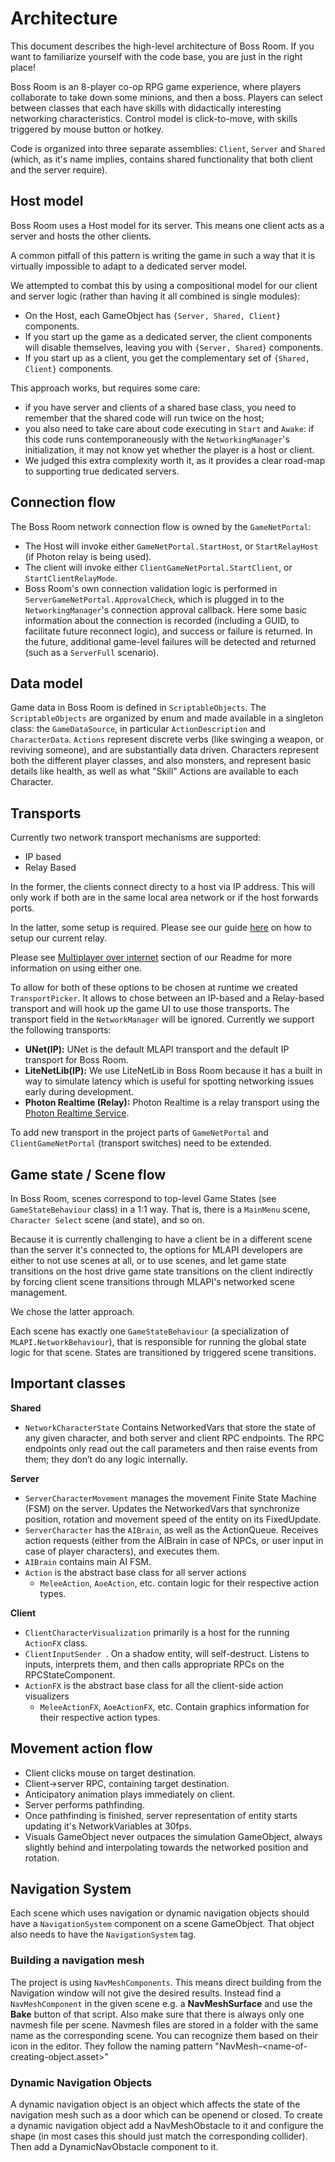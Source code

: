 # Architecture
This document describes the high-level architecture of Boss Room.
If you want to familiarize yourself with the code base, you are just in the right place!

Boss Room is an 8-player co-op RPG game experience, where players collaborate to take down some minions, and then a boss. Players can select between classes that each have skills with didactically interesting networking characteristics. Control model is click-to-move, with skills triggered by mouse button or hotkey. 

Code is organized into three separate assemblies: `Client`, `Server` and `Shared` (which, as it's name implies, contains shared functionality that both client and the server require).

## Host model
Boss Room uses a Host model for its server. This means one client acts as a server and hosts the other clients. 

A common pitfall of this pattern is writing the game in such a way that it is virtually impossible to adapt to a dedicated server model. 

We attempted to combat this by using a compositional model for our client and server logic (rather than having it all combined is single modules):
 - On the Host, each GameObject has `{Server, Shared, Client}` components. 
 - If you start up the game as a dedicated server, the client components will disable themselves, leaving you with `{Server, Shared}` components.
 - If you start up as a client, you get the complementary set of `{Shared, Client}` components. 

This approach works, but requires some care: 
 - if you have server and clients of a shared base class, you need to remember that the shared code will run twice on the host; 
 - you also need to take care about code executing in `Start` and `Awake`: if this code runs contemporaneously with the `NetworkingManager`'s initialization, it may not know yet whether the player is a host or client.
 - We judged this extra complexity worth it, as it provides a clear road-map to supporting true dedicated servers. 

## Connection flow
The Boss Room network connection flow is owned by the `GameNetPortal`:
 - The Host will invoke either `GameNetPortal.StartHost`, or `StartRelayHost` (if Photon relay is being used). 
 - The client will invoke either `ClientGameNetPortal.StartClient`, or `StartClientRelayMode`. 
 - Boss Room's own connection validation logic is performed in `ServerGameNetPortal.ApprovalCheck`, which is plugged in to the `NetworkingManager`'s connection approval callback. Here some basic information about the connection is recorded (including a GUID, to facilitate future reconnect logic), and success or failure is returned. In the future, additional game-level failures will be detected and returned (such as a `ServerFull` scenario). 

## Data model
Game data in Boss Room is defined in `ScriptableObjects`. The `ScriptableObjects` are organized by enum and made available in a singleton class: the `GameDataSource`, in particular `ActionDescription` and `CharacterData`. `Actions` represent discrete verbs (like swinging a weapon, or reviving someone), and are substantially data driven. Characters represent both the different player classes, and also monsters, and represent basic details like health, as well as what "Skill" Actions are available to each Character.

## Transports
Currently two network transport mechanisms are supported: 
- IP based
- Relay Based

In the former, the clients connect directy to a host via IP address. This will only work if both are in the same local area network or if the host forwards ports.

In the latter, some setup is required. Please see our guide [here](Documentation/Photon-Realtime/Readme.md) on how to setup our current relay.  

Please see [Multiplayer over internet](README.md) section of our Readme for more information on using either one.

To allow for both of these options to be chosen at runtime we created `TransportPicker`. It allows to chose between an IP-based and a Relay-based transport and will hook up the game UI to use those transports. The transport field in the `NetworkManager` will be ignored. Currently we support the following transports:
- **UNet(IP):** UNet is the default MLAPI transport and the default IP transport for Boss Room.
- **LiteNetLib(IP):** We use LiteNetLib in Boss Room because it has a built in way to simulate latency which is useful for spotting networking issues early during development.
- **Photon Realtime (Relay):** Photon Realtime is a relay transport using the [Photon Realtime Service](https://www.photonengine.com/Realtime).

To add new transport in the project parts of `GameNetPortal` and `ClientGameNetPortal` (transport switches) need to be extended.

## Game state / Scene flow
In Boss Room, scenes correspond to top-level Game States (see `GameStateBehaviour` class) in a 1:1 way. That is, there is a `MainMenu` scene, `Character Select` scene (and state), and so on. 

Because it is currently challenging to have a client be in a different scene than the server it's connected to, the options for MLAPI developers are either to not use scenes at all, or to use scenes, and let game state transitions on the host drive game state transitions on the client indirectly by forcing client scene transitions through MLAPI's networked scene management. 

We chose the latter approach. 

Each scene has exactly one `GameStateBehaviour` (a specialization of `MLAPI.NetworkBehaviour`), that is responsible for running the global state logic for that scene. States are transitioned by triggered scene transitions.

## Important classes

**Shared**
 - `NetworkCharacterState` Contains NetworkedVars that store the state of any given character, and both server and client RPC endpoints. The RPC endpoints only read out the call parameters and then raise events from them; they don’t do any logic internally. 

**Server**
 - `ServerCharacterMovement` manages the movement Finite State Machine (FSM) on the server. Updates the NetworkedVars that synchronize position, rotation and movement speed of the entity on its FixedUpdate.
 - `ServerCharacter` has the `AIBrain`, as well as the ActionQueue. Receives action requests (either from the AIBrain in case of NPCs, or user input in case of player characters), and executes them.
 - `AIBrain` contains main AI FSM.  
 - `Action` is the abstract base class for all server actions
   - `MeleeAction`, `AoeAction`, etc. contain logic for their respective action types. 

**Client**
 - `ClientCharacterVisualization` primarily is a host for the running `ActionFX` class.
 - `ClientInputSender `. On a shadow entity, will self-destruct. Listens to inputs, interprets them, and then calls appropriate RPCs on the RPCStateComponent. 
 - `ActionFX` is the abstract base class for all the client-side action visualizers
   - `MeleeActionFX`, `AoeActionFX`, etc. Contain graphics information for their respective action types. 
  
## Movement action flow
 - Client clicks mouse on target destination. 
 - Client->server RPC, containing target destination. 
 - Anticipatory animation plays immediately on client. 
 - Server performs pathfinding.
 - Once pathfinding is finished, server representation of entity starts updating it's NetworkVariables at 30fps.
 - Visuals GameObject never outpaces the simulation GameObject, always slightly behind and interpolating towards the networked position and rotation.

## Navigation System
Each scene which uses navigation or dynamic navigation objects should have a `NavigationSystem` component on a scene GameObject. That object also needs to have the `NavigationSystem` tag.

### Building a navigation mesh
The project is using `NavMeshComponents`. This means direct building from the Navigation window will not give the desired results. Instead find a `NavMeshComponent` in the given scene e.g. a **NavMeshSurface** and use the **Bake** button of that script. Also make sure that there is always only one navmesh file per scene. Navmesh files are stored in a folder with the same name as the corresponding scene. You can recognize them based on their icon in the editor. They follow the naming pattern "NavMesh-\<name-of-creating-object\.asset>"

### Dynamic Navigation Objects
A dynamic navigation object is an object which affects the state of the navigation mesh such as a door which can be openend or closed.
To create a dynamic navigation object add a NavMeshObstacle to it and configure the shape (in most cases this should just match the corresponding collider). Then add a DynamicNavObstacle component to it.
